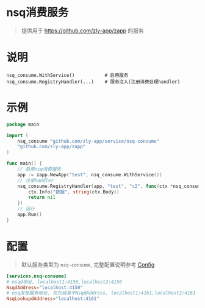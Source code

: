 
# nsq消费服务

> 提供用于 https://github.com/zly-app/zapp 的服务

# 说明

```text
nsq_consume.WithService()           # 启用服务
nsq_consume.RegistryHandler(...)    # 服务注入(注册消费处理handler)
```

# 示例

```go
package main

import (
	nsq_consume "github.com/zly-app/service/nsq-consume"
	"github.com/zly-app/zapp"
)

func main() {
	// 启用nsq消费服务
	app := zapp.NewApp("test", nsq_consume.WithService())
	// 注册handler
	nsq_consume.RegistryHandler(app, "test", "c2", func(ctx *nsq_consume.Context) error {
		ctx.Info("数据", string(ctx.Body))
		return nil
	})
	// 运行
	app.Run()
}
```

# 配置

> 默认服务类型为 `nsq-consume`, 完整配置说明参考 [Config](./config.go)

```toml
[services.nsq-consume]
# nsqd地址, localhost1:4150,localhost2:4150
NsqdAddress="localhost:4150"
# nsq发现服务地址, 优先级高于NsqdAddress, localhost1:4161,localhost2:4161
NsqLookupdAddress="localhost:4161"
```
